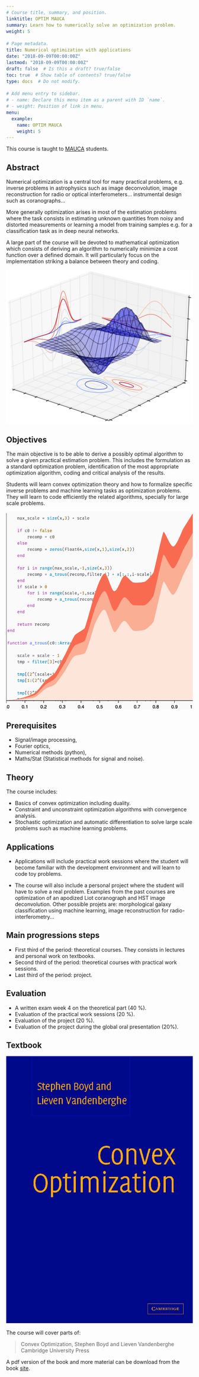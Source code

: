 ```yaml
---
# Course title, summary, and position.
linktitle: OPTIM MAUCA
summary: Learn how to numerically solve an optimization problem.
weight: 5

# Page metadata.
title: Numerical optimization with applications 
date: "2018-09-09T00:00:00Z"
lastmod: "2018-09-09T00:00:00Z"
draft: false  # Is this a draft? true/false
toc: true  # Show table of contents? true/false
type: docs  # Do not modify.

# Add menu entry to sidebar.
# - name: Declare this menu item as a parent with ID `name`.
# - weight: Position of link in menu.
menu:
  example:
    name: OPTIM MAUCA
    weight: 5
---
```


This course is taught to [MAUCA](http://mauca.unice.fr) students.

## Abstract

Numerical optimization is a central tool for many practical problems, e.g. inverse problems in astrophysics such as image deconvolution, image reconstruction for radio or optical interferometers... instrumental design such as coranographs... 
	
More generally optimization arises in most of the estimation problems where the task consists in estimating unknown quantities from  noisy and distorted measurements or learning a model from training samples  e.g. for a classification task  as in deep neural networks.

A large part of the course will be devoted to mathematical optimization which consists of deriving an algorithm to numerically minimize a cost function over a defined domain. It will particularly focus on the implementation striking a balance between theory and coding.

![Example image](figure_1.png)

## Objectives

The main objective is to be able to derive a possibly optimal algorithm to solve a given practical estimation problem. This includes the formulation as a standard optimization problem, identification of the most appropriate optimization algorithm, coding and critical analysis of the results.

Students will learn convex optimization theory and how to formalize specific inverse problems and machine learning tasks as optimization problems. They will learn to code efficiently the related algorithms, specially for large scale problems.


![Example image](figure_2.png)

## Prerequisites

- Signal/image processing, 
- Fourier optics, 
- Numerical methods (python), 
- Maths/Stat (Statistical methods for signal and noise).


## Theory

The course includes:
- Basics of convex optimization including duality.
- Constraint and unconstraint optimization algorithms with convergence analysis.
- Stochastic optimization  and automatic differentiation to solve large scale problems such as machine learning problems.

## Applications

- Applications will include practical work sessions where the student
will become familiar with the development environment and will learn
to code toy problems. 

- The course will also include a personal project where the student will
have to solve a real problem. Examples from the past courses are 
optimization of an apodized Liot coranograph and HST image deconvolution.
Other possible projets are: morphological galaxy classification using machine learning, 
image reconstruction for radio-interferometry...

## Main progressions steps

- First third of the period: theoretical courses. They consists in lectures and
personal work on textbooks.
- Second third of the period: theoretical courses with practical work sessions.
- Last third of the period: project.

## Evaluation

- A written exam week 4 on the theoretical part (40 \%).
- Evaluation of the practical work sessions (20 \%). 
- Evaluation of the project (20 \%). 
- Evaluation of the project during the global oral presentation (20\%).

## Textbook 

![Example image](figure_3.png)

The course will cover parts of:
> Convex Optimization, Stephen Boyd and Lieven Vandenberghe
> Cambridge University Press

A pdf version of the book and more material can be download from the book [site](https://web.stanford.edu/~boyd/cvxbook/).

